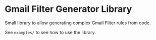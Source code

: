# Gmail Filter Generator Library

Small library to allow generating complex Gmail Filter rules from code.

See `examples/` to see how to use the library.
